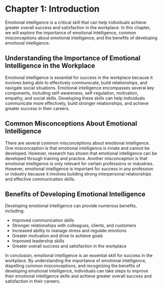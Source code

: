 Chapter 1: Introduction
=======================

Emotional intelligence is a critical skill that can help individuals achieve greater overall success and satisfaction in the workplace. In this chapter, we will explore the importance of emotional intelligence, common misconceptions about emotional intelligence, and the benefits of developing emotional intelligence.

Understanding the Importance of Emotional Intelligence in the Workplace
-----------------------------------------------------------------------

Emotional intelligence is essential for success in the workplace because it involves being able to effectively communicate, build relationships, and navigate social situations. Emotional intelligence encompasses several key components, including self-awareness, self-regulation, motivation, empathy, and social skills. Developing these skills can help individuals communicate more effectively, build stronger relationships, and achieve greater success in their careers.

Common Misconceptions About Emotional Intelligence
--------------------------------------------------

There are several common misconceptions about emotional intelligence. One misconception is that emotional intelligence is innate and cannot be developed. However, research has shown that emotional intelligence can be developed through training and practice. Another misconception is that emotional intelligence is only relevant for certain professions or industries. However, emotional intelligence is important for success in any profession or industry because it involves building strong interpersonal relationships and effective communication skills.

Benefits of Developing Emotional Intelligence
---------------------------------------------

Developing emotional intelligence can provide numerous benefits, including:

* Improved communication skills
* Stronger relationships with colleagues, clients, and customers
* Increased ability to manage stress and regulate emotions
* Greater motivation and drive to achieve goals
* Improved leadership skills
* Greater overall success and satisfaction in the workplace

In conclusion, emotional intelligence is an essential skill for success in the workplace. By understanding the importance of emotional intelligence, dispelling common misconceptions, and recognizing the benefits of developing emotional intelligence, individuals can take steps to improve their emotional intelligence skills and achieve greater overall success and satisfaction in their careers.
